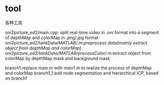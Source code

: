 ﻿# tool
各种工具

oni2picture_ed2/main.cpp: split real-time video in .oni format into a segment of depthMap and colorMap in .png/.jpg format
oni2picture_ed2/tankData/MATLAB/*.m:preprocess data(mainly extract object from depthMap and colorMap)
oni2picture_ed2/tankData/MATLAB/processColor/*.m:extract object from colorMap by depthMap mask and background mask


branch1:replace main.m with main1.m to realize the process of depthMap and colorMap
branch1_1:add node segmentation and hierarchical ICP, based on branch1